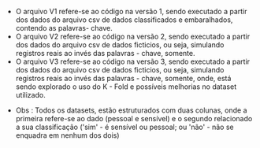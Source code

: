 - O arquivo V1 refere-se ao código na versão 1, sendo executado a partir dos dados do arquivo csv de dados classificados e embaralhados, contendo as palavras- chave.
- O arquivo V2 refere-se ao código na versão 2, sendo executado a partir dos dados do arquivo csv de dados ficticios, ou seja, simulando registros reais ao invés das palavras - chave, somente.
- O arquivo V3 refere-se ao código na versão 3, sendo executado a partir dos dados do arquivo csv de dados ficticios, ou seja, simulando registros reais ao invés das palavras - chave, somente, 
onde, está sendo explorado o uso do K - Fold e possíveis melhorias no dataset utilizado.

* Obs : Todos os datasets, estão estruturados com duas colunas, onde a primeira refere-se ao dado (pessoal e sensível) e o segundo relacionado a sua classificação ('sim' - é sensível ou pessoal;
   ou 'não' - não se enquadra em nenhum dos dois)
